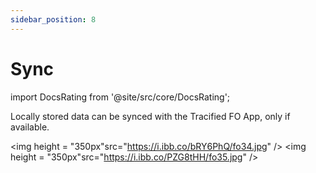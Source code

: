 ```yaml
---
sidebar_position: 8
---
```


#  Sync

import DocsRating from '@site/src/core/DocsRating';

Locally stored data can be synced with the Tracified FO App, only if available.
<p align="center">

<img height = "350px"src="https://i.ibb.co/bRY6PhQ/fo34.jpg" /> <img height = "350px"src="https://i.ibb.co/PZG8tHH/fo35.jpg" /> 
</p>


<DocsRating pageName="FO History"/>
